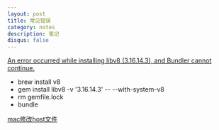 ```yaml
---
layout: post
title: 常见错误
category: notes
description: 笔记
disqus: false
---
```


[An error occurred while installing libv8 (3.16.14.3), and Bundler cannot continue.](http://stackoverflow.com/questions/22481435/fix-therubyracer-libv8-0-12-1-installation-on-mavericks)

* brew install v8
* gem install libv8 -v '3.16.14.3' -- --with-system-v8
* rm gemfile.lock
* bundle

[mac修改host文件](http://www.douban.com/group/topic/7726277/)